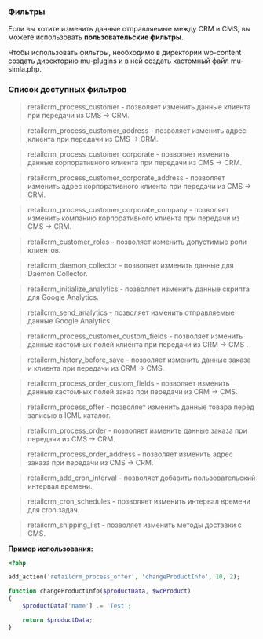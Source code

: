 ### Фильтры

Если вы хотите изменить данные отправляемые между CRM и CMS, вы можете использовать **пользовательские фильтры**.

Чтобы использовать фильтры, необходимо в директории wp-content создать директорию mu-plugins и в ней создать кастомный файл mu-simla.php. 

### Список доступных фильтров

> retailcrm_process_customer - позволяет изменить данные клиента при передачи из CMS -> CRM.

> retailcrm_process_customer_address - позволяет изменить адрес клиента при передачи из CMS -> CRM.

> retailcrm_process_customer_corporate - позволяет изменить данные корпоративного клиента при передачи из CMS -> CRM.

> retailcrm_process_customer_corporate_address - позволяет изменить адрес корпоративного клиента при передачи из CMS -> CRM.

> retailcrm_process_customer_corporate_company - позволяет изменить компанию корпоративного клиента при передачи из CMS -> CRM.

> retailcrm_customer_roles - позволяет изменить допустимые роли клиентов.

> retailcrm_daemon_collector - позволяет изменить данные для Daemon Collector.

> retailcrm_initialize_analytics - позволяет изменить данные скрипта для Google Analytics.

> retailcrm_send_analytics - позволяет изменить отправляемые данные Google Analytics.

> retailcrm_process_customer_custom_fields -  позволяет изменить данные кастомных полей клиента при передачи из CRM -> CMS  .

> retailcrm_history_before_save - позволяет изменить данные заказа и клиента при передачи из CRM -> CMS.

> retailcrm_process_order_custom_fields - позволяет изменить данные кастомных полей заказ при передачи из CRM -> CMS.

> retailcrm_process_offer -  позволяет изменить данные товара перед записью в ICML каталог.

> retailcrm_process_order - позволяет изменить данные заказа при передачи из CMS -> CRM.

> retailcrm_process_order_address - позволяет изменить адрес заказа при передачи из CMS -> CRM.

> retailcrm_add_cron_interval - позволяет добавить пользовательский интервал времени.

> retailcrm_cron_schedules - позволяет изменить интервал времени для cron задач.

> retailcrm_shipping_list - позволяет изменить методы доставки с CMS.

**Пример использования:**
```php
<?php

add_action('retailcrm_process_offer', 'changeProductInfo', 10, 2);

function changeProductInfo($productData, $wcProduct)
{
    $productData['name'] .= 'Test';

    return $productData;
}
```
